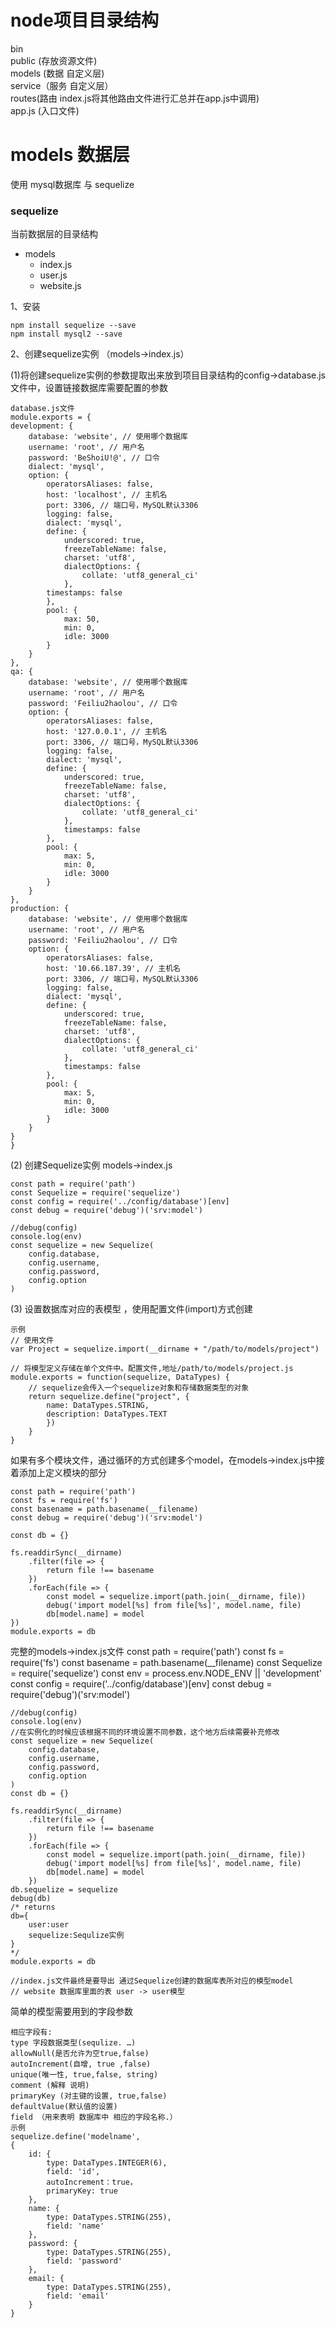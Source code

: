 # node项目目录结构 #
bin  
public (存放资源文件)   
models (数据 自定义层)  
service（服务 自定义层）  
routes(路由 index.js将其他路由文件进行汇总并在app.js中调用)  
app.js (入口文件)


# models 数据层 #
使用 mysql数据库 与 sequelize
### sequelize ###

当前数据层的目录结构

* models
	* index.js
	* user.js
	* website.js
  
1、安装

	npm install sequelize --save  
	npm install mysql2 --save

2、创建sequelize实例 （models->index.js）
	

(1)将创建sequelize实例的参数提取出来放到项目目录结构的config->database.js文件中，设置链接数据库需要配置的参数

	database.js文件
	module.exports = {
  	development: {
    	database: 'website', // 使用哪个数据库
    	username: 'root', // 用户名
    	password: 'BeShoiU!@', // 口令
   	 	dialect: 'mysql',
    	option: {
      		operatorsAliases: false,
      		host: 'localhost', // 主机名
      		port: 3306, // 端口号，MySQL默认3306
      		logging: false,
      		dialect: 'mysql',
      		define: {
        		underscored: true,
        		freezeTableName: false,
        		charset: 'utf8',
        		dialectOptions: {
          			collate: 'utf8_general_ci'
        		},
        	timestamps: false
      		},
      		pool: {
        		max: 50,
        		min: 0,
        		idle: 3000
      		}
    	}
  	},
  	qa: {
    	database: 'website', // 使用哪个数据库
    	username: 'root', // 用户名
    	password: 'Feiliu2haolou', // 口令
    	option: {
      		operatorsAliases: false,
      		host: '127.0.0.1', // 主机名
      		port: 3306, // 端口号，MySQL默认3306
      		logging: false,
      		dialect: 'mysql',
      		define: {
        		underscored: true,
        		freezeTableName: false,
        		charset: 'utf8',
        		dialectOptions: {
          			collate: 'utf8_general_ci'
        		},
        		timestamps: false
      		},
      		pool: {
        		max: 5,
        		min: 0,
        		idle: 3000
      		}
    	}
  	},
  	production: {
    	database: 'website', // 使用哪个数据库
    	username: 'root', // 用户名
    	password: 'Feiliu2haolou', // 口令
    	option: {
      		operatorsAliases: false,
      		host: '10.66.187.39', // 主机名
      		port: 3306, // 端口号，MySQL默认3306
      		logging: false,
      		dialect: 'mysql',
      		define: {
        		underscored: true,
        		freezeTableName: false,
        		charset: 'utf8',
        		dialectOptions: {
          			collate: 'utf8_general_ci'
        		},
        		timestamps: false
      		},
      		pool: {
        		max: 5,
        		min: 0,
        		idle: 3000
      		}
    	}
  	}
    }
(2) 创建Sequelize实例 models->index.js

	const path = require('path')
	const Sequelize = require('sequelize')
	const config = require('../config/database')[env]
	const debug = require('debug')('srv:model')

	//debug(config)
	console.log(env)
	const sequelize = new Sequelize(
    	config.database,
    	config.username,
    	config.password,
    	config.option
	)
(3) 设置数据库对应的表模型 ，使用配置文件(import)方式创建

	示例
	// 使用文件
	var Project = sequelize.import(__dirname + "/path/to/models/project")

	// 将模型定义存储在单个文件中。配置文件,地址/path/to/models/project.js
	module.exports = function(sequelize, DataTypes) {
		// sequelize会传入一个sequelize对象和存储数据类型的对象
  		return sequelize.define("project", {
    		name: DataTypes.STRING,
    		description: DataTypes.TEXT
  			})
		}
	}

如果有多个模块文件，通过循环的方式创建多个model，在models->index.js中接着添加上定义模块的部分

	const path = require('path')
	const fs = require('fs')
	const basename = path.basename(__filename)
	const debug = require('debug')('srv:model')
	
	const db = {}

	fs.readdirSync(__dirname)
    	.filter(file => {
        	return file !== basename
    	})
    	.forEach(file => {
        	const model = sequelize.import(path.join(__dirname, file))
        	debug('import model[%s] from file[%s]', model.name, file)
        	db[model.name] = model
    })
	module.exports = db

完整的models->index.js文件
	const path = require('path')
	const fs = require('fs')
	const basename = path.basename(__filename)
	const Sequelize = require('sequelize')
	const env = process.env.NODE_ENV || 'development'
	const config = require('../config/database')[env]
	const debug = require('debug')('srv:model')

	//debug(config)
	console.log(env)
	//在实例化的时候应该根据不同的环境设置不同参数，这个地方后续需要补充修改
	const sequelize = new Sequelize(
    	config.database,
    	config.username,
    	config.password,
    	config.option
	)
	const db = {}

	fs.readdirSync(__dirname)
    	.filter(file => {
        	return file !== basename
    	})
    	.forEach(file => {
        	const model = sequelize.import(path.join(__dirname, file))
        	debug('import model[%s] from file[%s]', model.name, file)
        	db[model.name] = model
    	})
	db.sequelize = sequelize
	debug(db)
    /* returns
    db={
        user:user
        sequelize:Sequlize实例
    }
    */
	module.exports = db

	//index.js文件最终是要导出 通过Sequelize创建的数据库表所对应的模型model
	// website 数据库里面的表 user -> user模型

简单的模型需要用到的字段参数

	相应字段有: 
	type 字段数据类型(sequlize. …) 
	allowNull(是否允许为空true,false) 
	autoIncrement(自增, true ,false) 
	unique(唯一性, true,false, string) 
	comment (解释 说明)
	primaryKey (对主键的设置, true,false) 
	defaultValue(默认值的设置) 
	field （用来表明 数据库中 相应的字段名称.）
	示例
	sequelize.define('modelname', 
	{
		id: {
            type: DataTypes.INTEGER(6),
            field: 'id',
			autoIncrement：true，
            primaryKey: true
        },
        name: {
            type: DataTypes.STRING(255),
            field: 'name'
        },
        password: {
            type: DataTypes.STRING(255),
            field: 'password'
        },
        email: {
            type: DataTypes.STRING(255),
            field: 'email'
        }
	}
	
	






	
